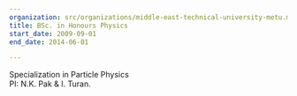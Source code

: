 ```yaml
---
organization: src/organizations/middle-east-technical-university-metu.md
title: BSc. in Honours Physics
start_date: 2009-09-01
end_date: 2014-06-01

---
```

Specialization in Particle Physics  
PI: N.K. Pak & I. Turan.